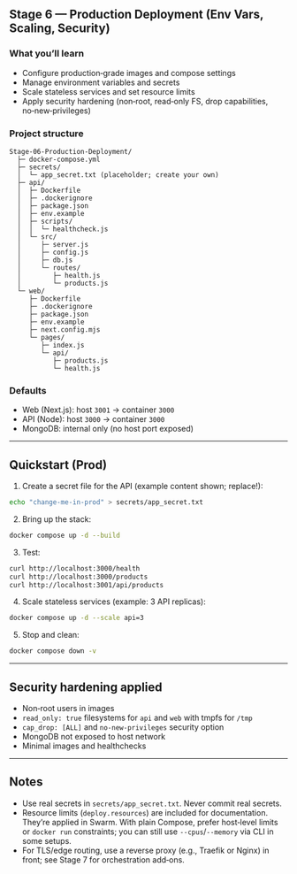 ## Stage 6 — Production Deployment (Env Vars, Scaling, Security)

### What you’ll learn
- Configure production‑grade images and compose settings
- Manage environment variables and secrets
- Scale stateless services and set resource limits
- Apply security hardening (non‑root, read‑only FS, drop capabilities, no‑new‑privileges)

### Project structure
```
Stage-06-Production-Deployment/
  ├─ docker-compose.yml
  ├─ secrets/
  │  └─ app_secret.txt (placeholder; create your own)
  ├─ api/
  │  ├─ Dockerfile
  │  ├─ .dockerignore
  │  ├─ package.json
  │  ├─ env.example
  │  ├─ scripts/
  │  │  └─ healthcheck.js
  │  └─ src/
  │     ├─ server.js
  │     ├─ config.js
  │     ├─ db.js
  │     └─ routes/
  │        ├─ health.js
  │        └─ products.js
  └─ web/
     ├─ Dockerfile
     ├─ .dockerignore
     ├─ package.json
     ├─ env.example
     ├─ next.config.mjs
     └─ pages/
        ├─ index.js
        └─ api/
           ├─ products.js
           └─ health.js
```

### Defaults
- Web (Next.js): host `3001` → container `3000`
- API (Node): host `3000` → container `3000`
- MongoDB: internal only (no host port exposed)

---

## Quickstart (Prod)
1) Create a secret file for the API (example content shown; replace!):
```bash
echo "change-me-in-prod" > secrets/app_secret.txt
```

2) Bring up the stack:
```bash
docker compose up -d --build
```

3) Test:
```bash
curl http://localhost:3000/health
curl http://localhost:3000/products
curl http://localhost:3001/api/products
```

4) Scale stateless services (example: 3 API replicas):
```bash
docker compose up -d --scale api=3
```

5) Stop and clean:
```bash
docker compose down -v
```

---

## Security hardening applied
- Non‑root users in images
- `read_only: true` filesystems for `api` and `web` with tmpfs for `/tmp`
- `cap_drop: [ALL]` and `no-new-privileges` security option
- MongoDB not exposed to host network
- Minimal images and healthchecks

---

## Notes
- Use real secrets in `secrets/app_secret.txt`. Never commit real secrets.
- Resource limits (`deploy.resources`) are included for documentation. They’re applied in Swarm. With plain Compose, prefer host‑level limits or `docker run` constraints; you can still use `--cpus`/`--memory` via CLI in some setups.
- For TLS/edge routing, use a reverse proxy (e.g., Traefik or Nginx) in front; see Stage 7 for orchestration add‑ons.


